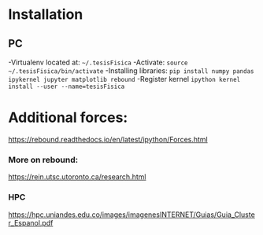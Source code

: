 # Installation
## PC
-Virtualenv located at: `~/.tesisFisica`
-Activate: `source ~/.tesisFisica/bin/activate`
-Installing libraries: `pip install numpy pandas ipykernel jupyter matplotlib rebound`
-Register kernel `ipython kernel install --user --name=tesisFisica`


# Additional forces:
https://rebound.readthedocs.io/en/latest/ipython/Forces.html


### More on rebound:
https://rein.utsc.utoronto.ca/research.html

### HPC
https://hpc.uniandes.edu.co/images/imagenesINTERNET/Guias/Guia_Cluster_Espanol.pdf
